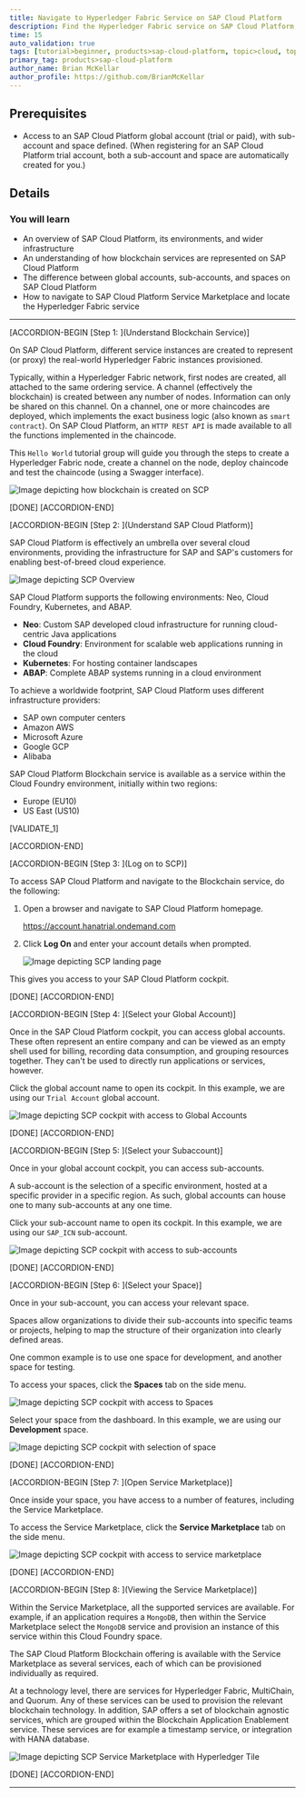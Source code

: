 ```yaml
---
title: Navigate to Hyperledger Fabric Service on SAP Cloud Platform
description: Find the Hyperledger Fabric service on SAP Cloud Platform, and learn how the service fits into the greater SAP Cloud Platform landscape.
time: 15
auto_validation: true
tags: [tutorial>beginner, products>sap-cloud-platform, topic>cloud, topic>blockchain]
primary_tag: products>sap-cloud-platform
author_name: Brian McKellar
author_profile: https://github.com/BrianMcKellar
---
```


## Prerequisites
 - Access to an SAP Cloud Platform global account (trial or paid), with sub-account and space defined. (When registering for an SAP Cloud Platform trial account, both a sub-account and space are automatically created for you.)

## Details
### You will learn
  - An overview of SAP Cloud Platform, its environments, and wider infrastructure
  - An understanding of how blockchain services are represented on SAP Cloud Platform
  - The difference between global accounts, sub-accounts, and spaces on SAP Cloud Platform
  - How to navigate to SAP Cloud Platform Service Marketplace and locate the Hyperledger Fabric service

---
[ACCORDION-BEGIN [Step 1: ](Understand Blockchain Service)]

On SAP Cloud Platform, different service instances are created to represent (or proxy) the real-world Hyperledger Fabric instances provisioned.

Typically, within a Hyperledger Fabric network, first nodes are created, all attached to the same ordering service. A channel (effectively the blockchain) is created between any number of nodes. Information can only be shared on this channel. On a channel, one or more chaincodes are deployed, which implements the exact business logic (also known as `smart contract`). On SAP Cloud Platform, an `HTTP REST API` is made available to all the functions implemented in the chaincode.

This `Hello World` tutorial group will guide you through the steps to create a Hyperledger Fabric node, create a channel on the node, deploy chaincode and test the chaincode (using a Swagger interface).

![Image depicting how blockchain is created on SCP](09--Blockchain-Service.png)

[DONE]
[ACCORDION-END]

[ACCORDION-BEGIN [Step 2: ](Understand SAP Cloud Platform)]

SAP Cloud Platform is effectively an umbrella over several cloud environments, providing the infrastructure for SAP and SAP's customers for enabling best-of-breed cloud experience.

![Image depicting SCP Overview](08--SCP-Overview.png)

SAP Cloud Platform supports the following environments: Neo, Cloud Foundry, Kubernetes, and ABAP.

- **Neo**: Custom SAP developed cloud infrastructure for running cloud-centric Java applications
- **Cloud Foundry**: Environment for scalable web applications running in the cloud
- **Kubernetes**: For hosting container landscapes
- **ABAP**: Complete ABAP systems running in a cloud environment

To achieve a worldwide footprint, SAP Cloud Platform uses different infrastructure providers:

- SAP own computer centers
- Amazon AWS
- Microsoft Azure
- Google GCP
- Alibaba

SAP Cloud Platform Blockchain service is available as a service within the Cloud Foundry environment, initially within two regions:

- Europe (EU10)
- US East (US10)

[VALIDATE_1]

[ACCORDION-END]

[ACCORDION-BEGIN [Step 3: ](Log on to SCP)]

To access SAP Cloud Platform and navigate to the Blockchain service, do the following:

1. Open a browser and navigate to SAP Cloud Platform homepage.

    <https://account.hanatrial.ondemand.com>

2. Click **Log On** and enter your account details when prompted.

    ![Image depicting SCP landing page](01--SCP-Landing-Page.png)

This gives you access to your SAP Cloud Platform cockpit.

[DONE]
[ACCORDION-END]

[ACCORDION-BEGIN [Step 4: ](Select your Global Account)]

Once in the SAP Cloud Platform cockpit, you can access global accounts. These often represent an entire company and can be viewed as an empty shell used for billing, recording data consumption, and grouping resources together. They can't be used to directly run applications or services, however.

Click the global account name to open its cockpit. In this example, we are using our `Trial Account` global account.

![Image depicting SCP cockpit with access to Global Accounts](02--SCP-Global-Account.png)

[DONE]
[ACCORDION-END]


[ACCORDION-BEGIN [Step 5: ](Select your Subaccount)]

Once in your global account cockpit, you can access sub-accounts.

A sub-account is the selection of a specific environment, hosted at a specific provider in a specific region. As such, global accounts can house one to many sub-accounts at any one time.

Click your sub-account name to open its cockpit. In this example, we are using our `SAP_ICN` sub-account.

![Image depicting SCP cockpit with access to sub-accounts](03--SCP-Subaccounts.png)

[DONE]
[ACCORDION-END]

[ACCORDION-BEGIN [Step 6: ](Select your Space)]

Once in your sub-account, you can access your relevant space.

Spaces allow organizations to divide their sub-accounts into specific teams or projects, helping to map the structure of their organization into clearly defined areas.

One common example is to use one space for development, and another space for testing.

To access your spaces, click the **Spaces** tab on the side menu.

![Image depicting SCP cockpit with access to Spaces](04--SCP-Spaces.png)

Select your space from the dashboard. In this example, we are using our **Development** space.

![Image depicting SCP cockpit with selection of space](05--SCP-Select-Space.png)

[DONE]
[ACCORDION-END]

[ACCORDION-BEGIN [Step 7: ](Open Service Marketplace)]

Once inside your space, you have access to a number of features, including the Service Marketplace.

To access the Service Marketplace, click the  **Service Marketplace** tab on the side menu.

![Image depicting SCP cockpit with access to service marketplace](06--SCP-Space-Cockpit.png)

[DONE]
[ACCORDION-END]

[ACCORDION-BEGIN [Step 8: ](Viewing the Service Marketplace)]

Within the Service Marketplace, all the supported services are available. For example, if an application requires a `MongoDB`, then within the Service Marketplace select the `MongoDB` service and provision an instance of this service within this Cloud Foundry space.

The SAP Cloud Platform Blockchain offering is available with the Service Marketplace as several services, each of which can be provisioned individually as required.

 At a technology level, there are services for Hyperledger Fabric, MultiChain, and Quorum. Any of these services can be used to provision the relevant blockchain technology. In addition, SAP offers a set of blockchain agnostic services, which are grouped within the Blockchain Application Enablement service. These services are for example a timestamp service, or integration with HANA database.

![Image depicting SCP Service Marketplace with Hyperledger Tile](07--SCP-ServiceMarketplace-Hyperledger.png)

[DONE]
[ACCORDION-END]






---
